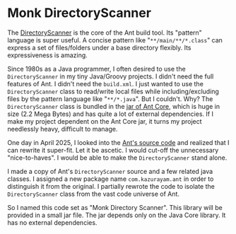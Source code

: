 # Monk DirectoryScanner

The [DirectoryScanner](https://ant.apache.org/manual/api/org/apache/tools/ant/DirectoryScanner.html) is the core of the Ant build tool. Its "pattern" language is super useful. A concise pattern like "`**/main/**/*.class`" can express a set of files/folders under a base directory flexibly. Its expressiveness is amazing.

Since 1980s as a Java programmer, I often desired to use the `DirectoryScanner` in my tiny Java/Groovy projects. I didn't need the full features of Ant. I didn't need the `build.xml`. I just wanted to use the `DirectoryScanner` class to read/write local files while including/excluding files by the pattern language like "`**/*.java`". But I couldn't. Why? The `DirectoryScanner` class is bundled in the [jar of Ant Core](https://mvnrepository.com/artifact/org.apache.ant/ant), which is huge in size (2.2 Mega Bytes) and has quite a lot of external dependencies. If I make my project dependent on the Ant Core jar, it turns my project needlessly heavy, difficult to manage.

One day in April 2025, I looked into the [Ant's source code](https://github.com/apache/ant/blob/master/src/main/org/apache/tools/ant/DirectoryScanner.java) and realized that I can rewrite it super-fit. Let it be ascetic. I would cut-off the unnecessary "nice-to-haves". I would be able to make the `DirectoryScanner` stand alone. 

I made a copy of Ant's `DirectoryScanner` source and a few related java classes. I assigned a new package name `com.kazurayam.ant` in order to distinguish it from the original. I partially rewrote the code to isolate the `DirectoryScanner` class from the vast code universe of Ant.

So I named this code set as "Monk Directory Scanner". This library will be provided in a small jar file. The jar depends only on the Java Core library. It has no external dependencies.



